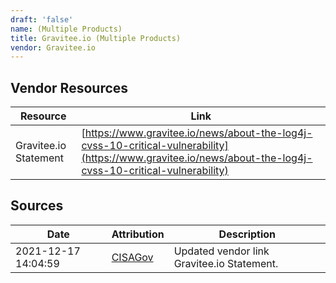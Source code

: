 ```yaml
---
draft: 'false'
name: (Multiple Products)
title: Gravitee.io (Multiple Products)
vendor: Gravitee.io
---
```


## Vendor Resources
| Resource | Link |
| --- | --- |
| Gravitee.io Statement | [https://www.gravitee.io/news/about-the-log4j-cvss-10-critical-vulnerability](https://www.gravitee.io/news/about-the-log4j-cvss-10-critical-vulnerability) |



## Sources
| Date | Attribution | Description |
| --- | --- | --- |
| 2021-12-17 14:04:59 | [CISAGov](https://raw.githubusercontent.com/cisagov/log4j-affected-db/develop/README.md) | Updated vendor link Gravitee.io Statement.  |
